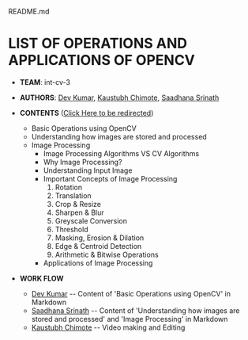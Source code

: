 README.md

# LIST OF OPERATIONS AND APPLICATIONS OF OPENCV

+ **TEAM**: int-cv-3
+ **AUTHORS**: [Dev Kumar](#), [Kaustubh Chimote](#), [Saadhana Srinath](#https://github.com/AnaSrinath)

+ **CONTENTS** ([Click Here to be redirected](#))
   - Basic Operations using OpenCV
   - Understanding how images are stored and processed
   - Image Processing
        * Image Processing Algorithms VS CV Algorithms
        * Why Image Processing?
        * Understanding Input Image
        * Important Concepts of Image Processing
            1. Rotation
            1. Translation
            1. Crop & Resize
            1. Sharpen & Blur
            1. Greyscale Conversion
            1. Threshold
            1. Masking, Erosion & Dilation
            1. Edge & Centroid Detection
            1. Arithmetic & Bitwise Operations
        * Applications of Image Processing

+ **WORK FLOW**
    - [Dev Kumar](#) -- Content of 'Basic Operations using OpenCV' in Markdown
    - [Saadhana Srinath](#https://github.com/AnaSrinath) -- Content of 'Understanding how images are stored and processed' and 'Image Processing' in Markdown
    - [Kaustubh Chimote](#) -- Video making and Editing
